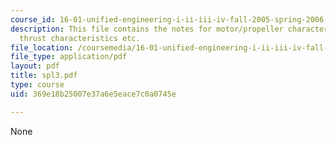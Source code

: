 ```yaml
---
course_id: 16-01-unified-engineering-i-ii-iii-iv-fall-2005-spring-2006
description: This file contains the notes for motor/propeller characterization, propellor
  thrust characteristics etc.
file_location: /coursemedia/16-01-unified-engineering-i-ii-iii-iv-fall-2005-spring-2006/369e18b25007e37a6e5eace7c0a0745e_spl3.pdf
file_type: application/pdf
layout: pdf
title: spl3.pdf
type: course
uid: 369e18b25007e37a6e5eace7c0a0745e

---
```

None